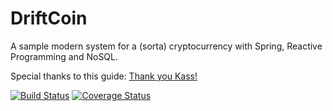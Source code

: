 # DriftCoin
A sample modern system for a (sorta) cryptocurrency with Spring, Reactive Programming and NoSQL.

Special thanks to this guide: [Thank you Kass!](https://medium.com/programmers-blockchain/create-simple-blockchain-java-tutorial-from-scratch-6eeed3cb03fa)

[![Build Status](https://travis-ci.org/LoreScianatico/DriftCoin.svg?branch=master)](https://travis-ci.org/LoreScianatico/DriftCoin)
[![Coverage Status](https://coveralls.io/repos/LoreScianatico/DriftCoin/badge.svg?branch=master&service=github)](https://coveralls.io/github/LoreScianatico/DriftCoin?branch=master)